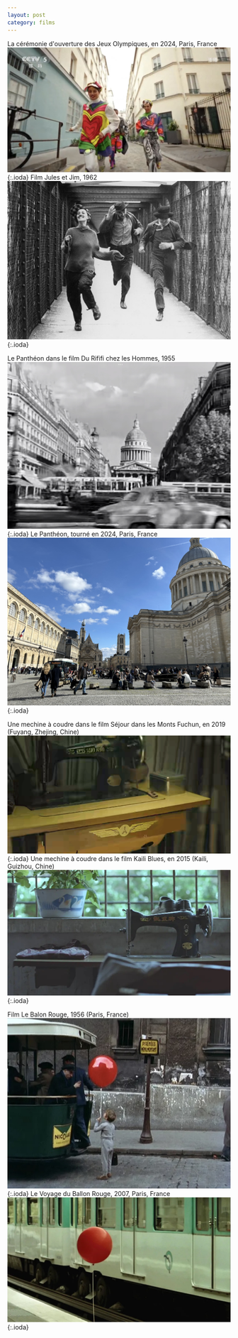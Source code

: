 ```yaml
---
layout: post
category: films
---
```



La cérémonie d'ouverture des Jeux Olympiques, en 2024, Paris, France ![](images/blog2-1.jpg ){:.ioda}
Film Jules et Jim, 1962 ![](images/blog2-2.jpg){:.ioda}

Le Panthéon dans le film Du Rififi chez les Hommes, 1955 ![](images/IMG_1476.jpeg){:.ioda}
Le Panthéon, tourné en 2024, Paris, France ![](images/IMG_2242.jpeg){:.ioda}

Une mechine à coudre dans le film Séjour dans les Monts Fuchun, en 2019 (Fuyang, Zhejing, Chine) ![](images/IMG_1527.jpeg){:.ioda}
Une mechine à coudre dans le film Kaili Blues, en 2015 (Kaili, Guizhou, Chine) ![](images/IMG_1839.jpeg){:.ioda}

Film Le Balon Rouge, 1956 (Paris, France) ![](images/IMG_4590.jpeg){:.ioda}
Le Voyage du Ballon Rouge, 2007, Paris, France ![](images/profile.jpeg){:.ioda}

